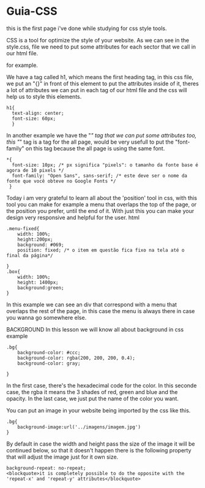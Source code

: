 # Guia-CSS

this is the first page i've done while studying for css style tools.

CSS is a tool for optimize the style of your website. As we can see in the style.css, file we need to put some attributes for each sector that we call in our html file.

for example.

We have a tag called h1, which means the first heading tag, in this css file, we put an "{}" in front of this element to put the attributes inside of it, theres a lot of attributes we can put in each tag of our html file and the css will help us to style this elements. 
    
    h1{
      text-align: center;
      font-size: 60px;
      }

In another example we have the "*" tag that we can put some attributes too, this "*" tag is a tag for the all page, would be very usefull to put the "font-family" on this tag because the all page is using the same font.

    *{
      font-size: 10px; /* px significa "pixels": o tamanho da fonte base é agora de 10 pixels */ 
      font-family: "Open Sans", sans-serif; /* este deve ser o nome da fonte que você obteve no Google Fonts */ 
     }

Today i am very grateful to learn all about the 'position' tool in css, with this tool you can make for example a menu that overlaps the top of the page, or the position you prefer, until the end of it. With just this you can make your design very responsive and helpful for the user.
    html
    
    .menu-fixed{
	    width: 100%;
	    height:200px;
	    background: #069;
	    position: fixed; /* o item em questão fica fixo na tela até o final da página*/

    }	
    .box{
	    width: 100%;
        height: 1400px;
	    background:green;
    }
    
In this example we can see an div that correspond with a menu that overlaps the rest of the page, in this case the menu is always there in case you wanna go somewhere else.

BACKGROUND
In this lesson we will know all about background in css
example

	.bg{
		background-color: #ccc;
		background-color: rgba(200, 200, 200, 0.4); 
		background-color: gray;

	}
In the first case, there's the hexadecimal code for the color.
In this seconde case, the rgba it means the 3 shades of red, green and blue and the opacity.
In the last case, we just put the name of the color you want.

You can put an image in your website being imported by the css like this.
	
	.bg{
		background-image:url('../imagens/imagem.jpg')
	}

By default in case the width and height pass the size of the image it will be continued below, so that it doesn't happen there is the following property that will adjust the image just for it own size.	
	
	background-repeat: no-repeat;
	<blockquote>it is completely possible to do the opposite with the 'repeat-x' and 'repeat-y' attributes</blockquote>

